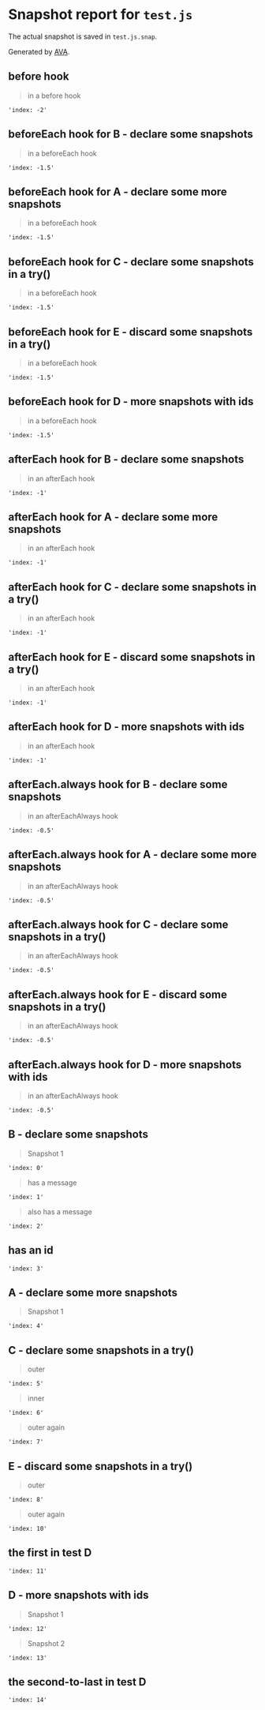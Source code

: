 # Snapshot report for `test.js`

The actual snapshot is saved in `test.js.snap`.

Generated by [AVA](https://avajs.dev).

## before hook

> in a before hook

    'index: -2'

## beforeEach hook for B - declare some snapshots

> in a beforeEach hook

    'index: -1.5'

## beforeEach hook for A - declare some more snapshots

> in a beforeEach hook

    'index: -1.5'

## beforeEach hook for C - declare some snapshots in a try()

> in a beforeEach hook

    'index: -1.5'

## beforeEach hook for E - discard some snapshots in a try()

> in a beforeEach hook

    'index: -1.5'

## beforeEach hook for D - more snapshots with ids

> in a beforeEach hook

    'index: -1.5'

## afterEach hook for B - declare some snapshots

> in an afterEach hook

    'index: -1'

## afterEach hook for A - declare some more snapshots

> in an afterEach hook

    'index: -1'

## afterEach hook for C - declare some snapshots in a try()

> in an afterEach hook

    'index: -1'

## afterEach hook for E - discard some snapshots in a try()

> in an afterEach hook

    'index: -1'

## afterEach hook for D - more snapshots with ids

> in an afterEach hook

    'index: -1'

## afterEach.always hook for B - declare some snapshots

> in an afterEachAlways hook

    'index: -0.5'

## afterEach.always hook for A - declare some more snapshots

> in an afterEachAlways hook

    'index: -0.5'

## afterEach.always hook for C - declare some snapshots in a try()

> in an afterEachAlways hook

    'index: -0.5'

## afterEach.always hook for E - discard some snapshots in a try()

> in an afterEachAlways hook

    'index: -0.5'

## afterEach.always hook for D - more snapshots with ids

> in an afterEachAlways hook

    'index: -0.5'

## B - declare some snapshots

> Snapshot 1

    'index: 0'

> has a message

    'index: 1'

> also has a message

    'index: 2'

## has an id

    'index: 3'

## A - declare some more snapshots

> Snapshot 1

    'index: 4'

## C - declare some snapshots in a try()

> outer

    'index: 5'

> inner

    'index: 6'

> outer again

    'index: 7'

## E - discard some snapshots in a try()

> outer

    'index: 8'

> outer again

    'index: 10'

## the first in test D

    'index: 11'

## D - more snapshots with ids

> Snapshot 1

    'index: 12'

> Snapshot 2

    'index: 13'

## the second-to-last in test D

    'index: 14'
